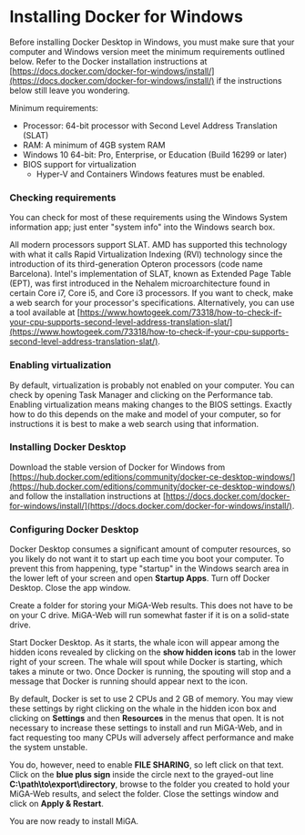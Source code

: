 # Installing Docker for Windows

Before installing Docker Desktop in Windows, you must make sure that your computer and Windows version meet the minimum requirements outlined below. Refer to the Docker installation instructions at [https://docs.docker.com/docker-for-windows/install/](https://docs.docker.com/docker-for-windows/install/) if the instructions below still leave you wondering.

Minimum requirements:

* Processor: 64-bit processor with Second Level Address Translation \(SLAT\)
* RAM: A minimum of 4GB system RAM
* Windows 10 64-bit: Pro, Enterprise, or Education \(Build 16299 or later\)
* BIOS support for virtualization
  * Hyper-V and Containers Windows features must be enabled.

### Checking requirements

You can check for most of these requirements using the Windows System information app; just enter "system info" into the Windows search box.

All modern processors support SLAT. AMD has supported this technology with what it calls Rapid Virtualization Indexing \(RVI\) technology since the introduction of its third-generation Opteron processors \(code name Barcelona\). Intel's implementation of SLAT, known as Extended Page Table \(EPT\), was first introduced in the Nehalem microarchitecture found in certain Core i7, Core i5, and Core i3 processors. If you want to check, make a web search for your processor's specifications. Alternatively, you can use a tool available at [https://www.howtogeek.com/73318/how-to-check-if-your-cpu-supports-second-level-address-translation-slat/](https://www.howtogeek.com/73318/how-to-check-if-your-cpu-supports-second-level-address-translation-slat/).

### Enabling virtualization

By default, virtualization is probably not enabled on your computer. You can check by opening Task Manager and clicking on the Performance tab. Enabling virtualization means making changes to the BIOS settings. Exactly how to do this depends on the make and model of your computer, so for instructions it is best to make a web search using that information.

### Installing Docker Desktop

Download the stable version of Docker for Windows from [https://hub.docker.com/editions/community/docker-ce-desktop-windows/](https://hub.docker.com/editions/community/docker-ce-desktop-windows/) and follow the installation instructions at [https://docs.docker.com/docker-for-windows/install/](https://docs.docker.com/docker-for-windows/install/).

### Configuring Docker Desktop

Docker Desktop consumes a significant amount of computer resources, so you likely do not want it to start up each time you boot your computer. To prevent this from happening, type "startup" in the Windows search area in the lower left of your screen and open **Startup Apps**. Turn off Docker Desktop. Close the app window.

Create a folder for storing your MiGA-Web results. This does not have to be on your C drive. MiGA-Web will run somewhat faster if it is on a solid-state drive.

Start Docker Desktop. As it starts, the whale icon will appear among the hidden icons revealed by clicking on the **show hidden icons** tab in the lower right of your screen. The whale will spout while Docker is starting, which takes a minute or two. Once Docker is running, the spouting will stop and a message that Docker is running should appear next to the icon.

By default, Docker is set to use 2 CPUs and 2 GB of memory. You may view these settings by right clicking on the whale in the hidden icon box and clicking on **Settings** and then **Resources** in the menus that open. It is not necessary to increase these settings to install and run MiGA-Web, and in fact requesting too many CPUs will adversely affect performance and make the system unstable.

You do, however, need to enable **FILE SHARING**, so left click on that text. Click on the **blue plus sign** inside the circle next to the grayed-out line **C:\path\to\export\directory**, browse to the folder you created to hold your MiGA-Web results, and select the folder. Close the settings window and click on **Apply & Restart**.

You are now ready to install MiGA.

